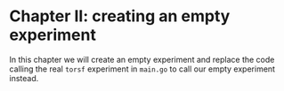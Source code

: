 # Chapter II: creating an empty experiment

In this chapter we will create an empty experiment and replace
the code calling the real `torsf` experiment in `main.go` to
call our empty experiment instead.
